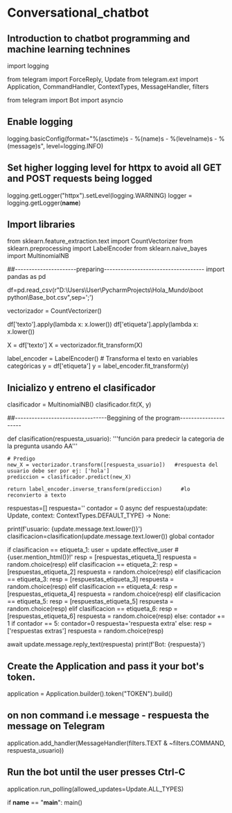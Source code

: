 # Conversational_chatbot
## Introduction to chatbot programming and machine learning technines 




import logging

from telegram import ForceReply, Update
from telegram.ext import Application, CommandHandler, ContextTypes, MessageHandler, filters

from telegram import Bot
import asyncio

## Enable logging
logging.basicConfig(format="%(asctime)s - %(name)s - %(levelname)s - %(message)s", level=logging.INFO)

## Set higher logging level for httpx to avoid all GET and POST requests being logged
logging.getLogger("httpx").setLevel(logging.WARNING)
logger = logging.getLogger(__name__)


## Import libraries
from sklearn.feature_extraction.text import CountVectorizer
from sklearn.preprocessing import LabelEncoder
from sklearn.naive_bayes import MultinomialNB

##----------------------preparing------------------------------------
import pandas as pd

df=pd.read_csv(r"D:\Users\User\PycharmProjects\Hola_Mundo\boot python\Base_bot.csv",sep=';')


vectorizador = CountVectorizer()

df['texto'].apply(lambda x: x.lower())
df['etiqueta'].apply(lambda x: x.lower())

X = df['texto']
X = vectorizador.fit_transform(X)

label_encoder = LabelEncoder()  # Transforma el texto en variables categóricas
y = df['etiqueta']
y = label_encoder.fit_transform(y)

## Inicializo y entreno el clasificador
clasificador = MultinomialNB()
clasificador.fit(X, y)

##---------------------------------Beggining of the program---------------------


def clasification(respuesta_usuario):
    '''función para predecir la categoria de la pregunta usando AA'''
    
    # Predigo
    new_X = vectorizador.transform([respuesta_usuario])   #respuesta del usuario debe ser por ej: ['hola']
    prediccion = clasificador.predict(new_X)

    return label_encoder.inverse_transform(prediccion)      #lo reconvierto a texto


respuestas=[]
respuesta=''
contador = 0
async def respuesta(update: Update, context: ContextTypes.DEFAULT_TYPE) -> None:


print(f'usuario: {update.message.text.lower()}')
clasificacion=clasification(update.message.text.lower())
global contador

if clasificacion == etiqueta_1:
    user = update.effective_user
    # {user.mention_html()}!'
    resp = [respuestas_etiqueta_1]
    respuesta = random.choice(resp)
elif clasificacion == etiqueta_2:
    resp = [respuestas_etiqueta_2]
    respuesta = random.choice(resp)
elif clasificacion == etiqueta_3:
    resp = [respuestas_etiqueta_3]
    respuesta = random.choice(resp)
elif clasificacion == etiqueta_4:
    resp = [respuestas_etiqueta_4]
    respuesta = random.choice(resp)
elif clasificacion == etiqueta_5:
    resp = [respuestas_etiqueta_5]
    respuesta = random.choice(resp)
elif clasificacion == etiqueta_6:
    resp = [respuestas_etiqueta_6]
    respuesta = random.choice(resp)
else:
     contador += 1
     if contador == 5:
        contador=0
        respuesta='respuesta extra'
     else:
         resp = ['respuestas extras']
         respuesta = random.choice(resp)

await update.message.reply_text(respuesta)
print(f'Bot: {respuesta}')


## Create the Application and pass it your bot's token.
application = Application.builder().token("TOKEN").build()


## on non command i.e message - respuesta the message on Telegram
application.add_handler(MessageHandler(filters.TEXT & ~filters.COMMAND, respuesta_usuario))

## Run the bot until the user presses Ctrl-C
application.run_polling(allowed_updates=Update.ALL_TYPES)


if __name__ == "__main__":
    main()



